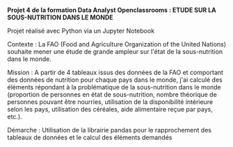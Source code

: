 **Projet 4 de la formation Data Analyst Openclassrooms : ETUDE SUR LA SOUS-NUTRITION DANS LE MONDE**

Projet réalisé avec Python via un Jupyter Notebook

Contexte : La FAO (Food and Agriculture Organization of the United Nations) souhaite mener une étude de grande ampleur sur l'état de la sous-nutrition dans le monde.

Mission : A partir de 4 tableaux issus des données de la FAO et comportant des données de nutrition pour chaque pays dans le monde, j'ai calculé des éléments répondant à la problématique de la sous-nutrition dans le monde (proportion de personnes en état de sous-nutrition, nombre théorique de personnes pouvant être nourries, utilisation de la disponibilité intérieure selon les pays, utilisation des céréales, aide alimentaire reçue par pays, etc.).

Démarche : Utilisation de la librairie pandas pour le rapprochement des tableaux de données et le calcul des éléments demandés

